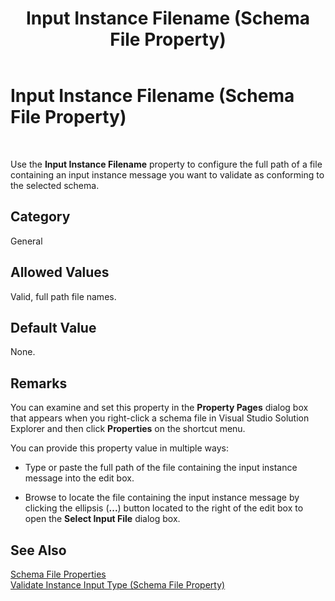 ﻿---
title: Input Instance Filename (Schema File Property)
TOCTitle: Input Instance Filename (Schema File Property)
ms:assetid: b04088ab-4da5-48b3-afd1-a4f0955e2717
ms:mtpsurl: https://msdn.microsoft.com/en-us/library/Aa578118(v=BTS.80)
ms:contentKeyID: 51530523
ms.date: 08/30/2017
mtps_version: v=BTS.80
---

# Input Instance Filename (Schema File Property)

 

Use the **Input Instance Filename** property to configure the full path of a file containing an input instance message you want to validate as conforming to the selected schema.

## Category

General

## Allowed Values

Valid, full path file names.

## Default Value

None.

## Remarks

You can examine and set this property in the **Property Pages** dialog box that appears when you right-click a schema file in Visual Studio Solution Explorer and then click **Properties** on the shortcut menu.

You can provide this property value in multiple ways:

  - Type or paste the full path of the file containing the input instance message into the edit box.

  - Browse to locate the file containing the input instance message by clicking the ellipsis (**...**) button located to the right of the edit box to open the **Select Input File** dialog box.

## See Also

[Schema File Properties](schema-file-properties.md)  
[Validate Instance Input Type (Schema File Property)](validate-instance-input-type-schema-file-property.md)


